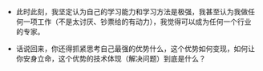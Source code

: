 - 此时此刻，我坚定认为自己的学习能力和学习方法是极强，我甚至认为我做任何一项工作（不是太讨厌、钞票给的有动力），我觉得可以成为任何一个行业的专家。


- 话说回来，你还得抓紧思考自己最强的优势什么，这个优势如何变现，如何让你安身立命，这个优势的技术体现（解决问题）到底是什么？